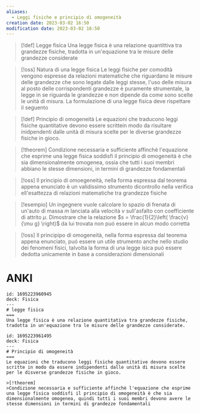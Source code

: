 ```yaml
---
aliases:
  - Leggi fisiche e principio di omogeneità
creation date: 2023-03-02 16:50
modification date: 2023-03-02 16:50
---
```

>[!def]  Legge fisica
> Una legge fisica è una relazione quantittiva tra grandezze fisiche, tradotta in un'equazione tra le misure delle grandezze considerate

>[!oss]  Natura di una legge fisica
>Le leggi fisiche per comodità vengono espresse da relazioni matematiche che riguardano le misure delle grandezze che sono legate dalle leggi stesse, l'uso delle misura al posto delle corrispondenti grandezze è puramente strumentale, la legge in se riguarda le grandezze e non dipende da come sono scelte le unità di misura. La formulazione di una legge fisica deve rispettare il seguento

>[!def] Principio di omogeneità
>Le equazioni che traducono leggi fisiche quantitative devono essere scrittein modo da risultare inidpendenti dalle unità di misura scelte per le diverse grandezze fisiche in gioco.


>[!theorem]
>Condizione necessaria e sufficiente affinchè l'equazione che esprime una legge fisica soddisfi il principio di omogeneità è che sia dimensionalmente omogenea, ossia che tutti i suoi membri abbiano le stesse dimensioni, in termini di grandezze fondamentali

>[!oss]
>Il principio di omoegeneità, nella forma espressa dal teorema appena enunciato è un validissimo strumento dicontrollo nella verifica ell'esattezza di relazioni matematiche tra grandezze fisiche


>[!esempio]
>Un ingegnere vuole calcolare lo spazio di frenata di un'auto di massa $m$ lanciata alla velocità $v$ sull'asfalto con coefficiente di attrito $\mu$. Dimostrare che la relazione $s = \frac{1}{2}\left( \frac{v}{\mu g} \right)$ da lui trovata non puó essere in alcun modo corretta


>[!oss] Il principipo di omogeneità, nella forma espressa dal teorema appena enunciato, puó essere un utile strumento anche nello studio dei fenomeni fisici, talvolta la forma di una legge isica può essere dedotta unicamente in base a considerazioni dimensionali

# ANKI

```anki
id: 1695223960945
deck: Fisica
---
# legge fisica
===
Una legge fisica è una relazione quantitativa tra grandezze fisiche, tradotta in un'equazione tra le misure delle grandezze considerate.
```


```anki
id: 1695223961495
deck: Fisica
---
# Principio di omogeneità
===
Le equazioni che traducono leggi fisiche quantitative devono essere scritte in modo da essere indipendenti dalle unità di misura scelte per le disverse grandezze fisiche in gioco.

>[!theorem]
>Condizione necessaria e sufficiente affinchè l'equazione che esprime una legge fisica soddisfi il principio di omogeneità è che sia dimensionalmente omogenea, quindi tutti i suoi membri devono avere le stesse dimensioni in termini di grandezze fondamentali
```

